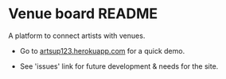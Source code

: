 Venue board README
==============

A platform to connect artists with venues.

* Go to [artsup123.herokuapp.com](https://artsup123.herokuapp.com/) for a quick demo.

* See 'issues' link for future development & needs for the site.
